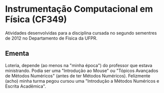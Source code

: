 # Instrumentação Computacional em Física (CF349)

Atividades desenvolvidas para a disciplina cursada no segundo sementres de 2012 no Departamento de Física da UFPR.

## Ementa

Loteria, depende (ao menos na "minha época") do professor que estava ministrando. Podia ser uma "Introdução ao Mouse" ou "Tópicos Avançados de Métodos Numéricos" (antes de ter Métodos Numéricos). Felizmente (acho) minha turma pegou cursou uma "Introdução a Métodos Numéricos e Escrita Acadêmica".
